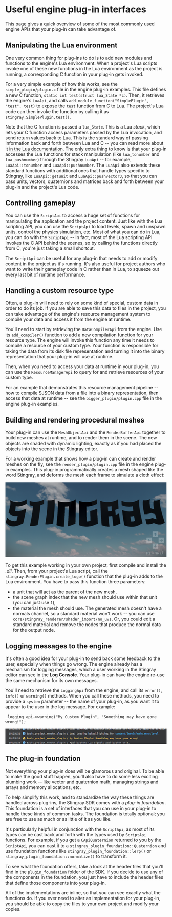 # Useful engine plug-in interfaces

This page gives a quick overview of some of the most commonly used engine APIs that your plug-in can take advantage of.

## Manipulating the Lua environment

One very common thing for plug-ins to do is to add new modules and functions to the engine's Lua environment. When a project's Lua scripts invoke one of these new functions in the Lua environment as the project is running, a corresponding C function in your plug-in gets invoked.

For a very simple example of how this works, see the `simple_plugin/plugin.c` file in the engine plug-in examples. This file defines a new C function, `static int test(struct lua_State *L)`. Then, it retrieves the engine's `LuaApi`, and calls `add_module_function("SimplePlugin", "test", test)` to expose the `test` function from C to Lua. The project's Lua code can then invoke the function by calling it as `stingray.SimplePlugin.test()`.

Note that the C function is passed a `lua_State`. This is a Lua *stack*, which lets your C function access parameters passed by the Lua invocation, and send return values back to Lua. This is the standard way of passing information back and forth between Lua and C -- you can read more about it [in the Lua documentation](https://www.lua.org/pil/24.2.html). The only extra thing to know is that your plug-in accesses the Lua functions for stack manipulation (like `lua_tonumber` and `lua_pushnumber`) through the Stingray `LuaApi` -- for example, `LuaApi::tonumber` and `LuaApi::pushnumber`. The `LuaApi` also extends these standard functions with additional ones that handle types specific to Stingray, like `LuaApi::getunit` and `LuaApi::pushvector3`, so that you can pass units, vectors, quaternions and matrices back and forth between your plug-in and the project's Lua code.

## Controlling gameplay

You can use the `ScriptApi` to access a huge set of functions for manipulating the application and the project content. Just like with the Lua scripting API, you can use the `ScriptApi` to load levels, spawn and unspawn units, control the physics simulation, etc. Most of what you can do in Lua, you can do with the `ScriptApi` -- in fact, most of the Lua scripting API invokes the C API behind the scenes, so by calling the functions directly from C, you're just taking a small shortcut.

The `ScriptApi` can be useful for any plug-in that needs to add or modify content in the project as it's running. It's also useful for project authors who want to write their gameplay code in C rather than in Lua, to squeeze out every last bit of runtime performance.

## Handling a custom resource type

Often, a plug-in will need to rely on some kind of special, custom data in order to do its job. If you are able to save this data to files in the project, you can take advantage of the engine's resource management system to compile your data and access it from the engine at runtime.

You'll need to start by retrieving the `DataCompilerApi` from the engine. Use its `add_compiler()` function to add a new compilation function for your resource type. The engine will invoke this function any time it needs to compile a resource of your custom type. Your function is responsible for taking the data from its disk file representation and turning it into the binary representation that your plug-in will use at runtime.

Then, when you need to access your data at runtime in your plug-in, you can use the `ResourceManagerApi` to query for and retrieve resources of your custom type.

For an example that demonstrates this resource management pipeline -- how to compile SJSON data from a file into a binary representation, then access that data at runtime -- see the `bigger_plugin/plugin.cpp` file in the engine plug-in examples.

## Building and rendering procedural meshes

Your plug-in can use the `MeshObjectApi` and the `RenderBufferApi` together to build new meshes at runtime, and to render them in the scene. The new objects are shaded with dynamic lighting, exactly as if you had placed the objects into the scene in the Stingray editor.

For a working example that shows how a plug-in can create and render meshes on the fly, see the `render_plugin/plugin.cpp` file in the engine plug-in examples. This plug-in programmatically creates a mesh shaped like the word Stingray, and deforms the mesh each frame to simulate a cloth effect:

![Procedural mesh rendering example](../images/procedural_mesh_example.png)

To get this example working in your own project, first compile and install the *.dll*. Then, from your project's Lua script, call the `stingray.RenderPlugin.create_logo()` function that the plug-in adds to the Lua environment. You have to pass this function three parameters:

-	a unit that will act as the parent of the new mesh,
-	the scene graph index that the new mesh should use within that unit (you can just use `1`),
-	the material the mesh should use. The generated mesh doesn't have a normals channel, so a standard material won't work -- you can use `core/stingray_renderer/shader_import/no_uvs`. Or, you could edit a standard material and remove the nodes that produce the normal data for the output node.

## Logging messages to the engine

It's often a good idea for your plug-in to send back some feedback to the user, especially when things go wrong. The engine already has a mechanism for logging messages, which a user working in the Stingray editor can see in the **Log Console**. Your plug-in can have the engine re-use the same mechanism for its own messages.

You'll need to retrieve the `LoggingApi` from the engine, and call its `error()`, `info()` or `warning()` methods. When you call these methods, you need to provide a `system` parameter -- the name of your plug-in, as you want it to appear to the user in the log message. For example:

~~~
_logging_api->warning("My Custom Plugin", "Something may have gone wrong!");
~~~

![Warning message in the log](../images/logging_message.png)

## The plug-in foundation

Not everything your plug-in does will be glamorous and original. To be able to make the good stuff happen, you'll also have to do some less exciting plumbing work -- like vector and quaternion math, managing strings and arrays and memory allocations, etc.

To help simplify this work, and to standardize the way these things are handled across plug-ins, the Stingray SDK comes with a *plug-in foundation*. This foundation is a set of interfaces that you can  use in your plug-in to handle these kinds of common tasks. The foundation is totally optional; you are free to use as much or as little of it as you like.

It's particularly helpful in conjunction with the `ScriptApi`, as most of its types can be cast back and forth with the types used by `ScriptApi` functions. For example, if you get a `CApiQuaternion` returned to you by the `ScriptApi`, you can cast it to a `stingray_plugin_foundation::Quaternion` and use foundation functions like `stingray_plugin_foundation::lerp()` or  `stingray_plugin_foundation::normalize()` to transform it.

To see what the foundation offers, take a look at the header files that you'll find in the `plugin_foundation` folder of the SDK. If you decide to use any of the components in the foundation, you just have to include the header files that define those components into your plug-in.

All of the implementations are inline, so that you can see exactly what the functions do. If you ever need to alter an implementation for your plug-in, you should be able to copy the files to your own project and modify your copies.

